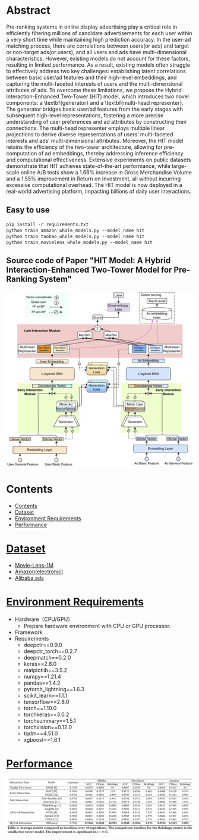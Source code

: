 # Abstract
Pre-ranking systems in online display advertising play a critical role in efficiently filtering millions of candidate advertisements for each user within a very short time while maintaining high prediction accuracy. In the user-ad matching process, there are correlations between users(or ads) and target or non-target ads(or users), and all users and ads have multi-dimensional characteristics. However, existing models do not account for these factors, resulting in limited performance. As a result, existing models often struggle to effectively address two key challenges: establishing latent correlations between basic user/ad features and their high-level embeddings, and capturing the multi-faceted interests of users and the multi-dimensional attributes of ads.
To overcome these limitations, we propose the Hybrid Interaction-Enhanced Two-Tower (HIT) model, which introduces two novel components: a  \textbf{generator} and a \textbf{multi-head representer}. The generator bridges basic user/ad features from the early stages with subsequent high-level representations, fostering a more precise understanding of user preferences and ad attributes by constructing their connections.
The multi-head representer employs multiple linear projections to derive diverse representations of users’ multi-faceted interests and ads’ multi-dimensional attributes. Moreover, the HIT model retains the efficiency of the two-tower architecture, allowing for pre-computation of ad embeddings, thereby addressing inference efficiency and computational effectiveness. Extensive experiments on public datasets demonstrate that HIT achieves state-of-the-art performance, while large-scale online A/B tests show a 1.66\% increase in Gross Merchandise Volume and a 1.55\% improvement in Return on Investment, all without incurring excessive computational overhead. The HIT model is now deployed in a real-world advertising platform, impacting billions of daily user interactions.
## Easy to use
``` shell
pip install -r requirements.txt
python train_amazon_whole_models.py --model_name hit
python train_taobao_whole_models.py --model_name hit 
python train_movielens_whole_models.py --model_name hit  
```
## Source code of Paper "HIT Model: A Hybrid Interaction-Enhanced Two-Tower Model for Pre-Ranking System" 
![avatar](./figure/model.png)
# Contents
- [Contents](#contents)
- [Dataset](#dataset)
- [Environment Requirements](#environment-requirements)
- [Performance](#performance)


# [Dataset](#contents)

- [Movie-Lens-1M](https://grouplens.org/datasets/movielens/1m/)
- [Amazon(electronic)](https://jmcauley.ucsd.edu/data/amazon/)
- [Alibaba ads](https://tianchi.aliyun.com/dataset/dataDetail?dataId=56)

# [Environment Requirements](#contents)

- Hardware（CPU/GPU）
    - Prepare hardware environment with CPU or GPU processor.
- Framework
- Requirements
  - deepctr==0.9.0
  - deepctr_torch==0.2.7
  - deepmatch==0.2.0
  - keras==2.8.0
  - matplotlib==3.5.2
  - numpy==1.21.4
  - pandas==1.4.2
  - pytorch_lightning==1.6.3
  - scikit_learn==1.1.1
  - tensorflow==2.8.0
  - torch==1.10.0
  - torchkeras==3.0.2
  - torchsummary==1.5.1
  - torchvision==0.12.0
  - tqdm==4.51.0
  - xgboost==1.6.1
  
  
 # [Performance](#contents)
 ![avatar](./figure/performance.PNG)
